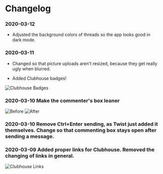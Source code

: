 # Changelog

### 2020-03-12

- Adjusted the background colors of threads so the app looks good in dark mode.

### 2020-03-11

- Changed so that picture uploads aren't resized, because they get really ugly when blurred.

- Added Clubhouse badges!

![Clubhouse Badges](docs/clubhouse-badges.png)

### 2020-03-10 Make the commenter's box leaner

![Before](docs/commenters-box-before.png)
![After](docs/commenters-box-after.png)

### 2020-03-10 Remove Ctrl+Enter sending, as Twist just added it themselves. Change so that commenting box stays open after sending a message.

### 2020-03-09 Added proper links for Clubhouse. Removed the changing of links in general.

![Clubhouse Links](docs/clubhouse-links.png)
